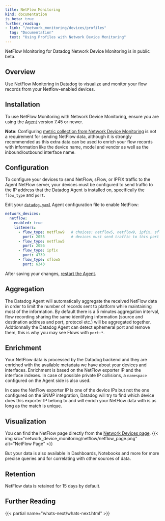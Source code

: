 ```yaml
---
title: NetFlow Monitoring
kind: documentation
is_beta: true
further_reading:
- link: "/network_monitoring/devices/profiles"
  tag: "Documentation"
  text: "Using Profiles with Network Device Monitoring"
---
```


<div class="alert alert-warning">NetFlow Monitoring for Datadog Network Device Monitoring is in public beta.</div>

## Overview

Use NetFlow Monitoring in Datadog to visualize and monitor your flow records from your Netflow-enabled devices.

## Installation

To use NetFlow Monitoring with Network Device Monitoring, ensure you are using the [Agent][1] version 7.45 or newer.

**Note:** Configuring [metric collection from Network Device Monitoring][2] is not a requirement for sending NetFlow data, although it is strongly recommended as this extra data can be used to enrich your flow records with information like the device name, model and vendor as well as the inbound/outbound interface name.

## Configuration

To configure your devices to send NetFlow, sFlow, or IPFIX traffic to the Agent NetFlow server, your devices must be configured to send traffic to the IP address that the Datadog Agent is installed on, specifically the `flow_type` and `port`.

Edit your [`datadog.yaml`][3] Agent configuration file to enable NetFlow:

```yaml
network_devices:
  netflow:
    enabled: true
    listeners:
      - flow_type: netflow9   # choices: netflow5, netflow9, ipfix, sflow5
        port: 2055            # devices must send traffic to this port
      - flow_type: netflow5
        port: 2056
      - flow_type: ipfix
        port: 4739
      - flow_type: sflow5
        port: 6343
```

After saving your changes, [restart the Agent][4].

## Aggregation

The Datadog Agent will automatically aggregate the received NetFlow data in order to limit the number of records sent to platform while maintaining most of the information. By default there is a 5 minutes aggregation interval, flow recording sharing the same identifying information (source and destination address and port, protocol etc.) will be aggregated together. Addtionnally the Datadog Agent can detect ephemeral port and remove them, this is why you may see Flows with `port:*`.

## Enrichment

Your NetFlow data is processed by the Datadog backend and they are enriched with the available metadata we have about your devices and interfaces. Enrichment is based on the NetFlow exporter IP and the interface indexes. In case of possible private IP collisions, a `namespace` configured on the Agent side is also used.

In case the NetFlow exporter IP is one of the device IPs but not the one configured on the SNMP integration, Datadog will try to find which device does this exporter IP belong to and will enrich your NetFlow data with is as long as the match is unique.

## Visualization

You can find the NetFlow page directly from the [Network Devices page][5].
{{< img src="network_device_monitoring/netflow/netflow_page.png" alt="NetFlow Page" >}}

But your data is also available in Dashboards, Notebooks and more for more precise queries and for correlating with other sources of data.

## Retention

NetFlow data is retained for 15 days by default.


## Further Reading

{{< partial name="whats-next/whats-next.html" >}}


[1]: https://app.datadoghq.com/account/settings#agent
[2]: /network_monitoring/devices/snmp_metrics/
[3]: /agent/guide/agent-configuration-files/?tab=agentv6v7#agent-main-configuration-file
[4]: /agent/guide/agent-commands/?tab=agentv6v7#start-stop-and-restart-the-agent
[5]: https://app.datadoghq.com/infrastructure/devices?facets=&viewTab=netflow
